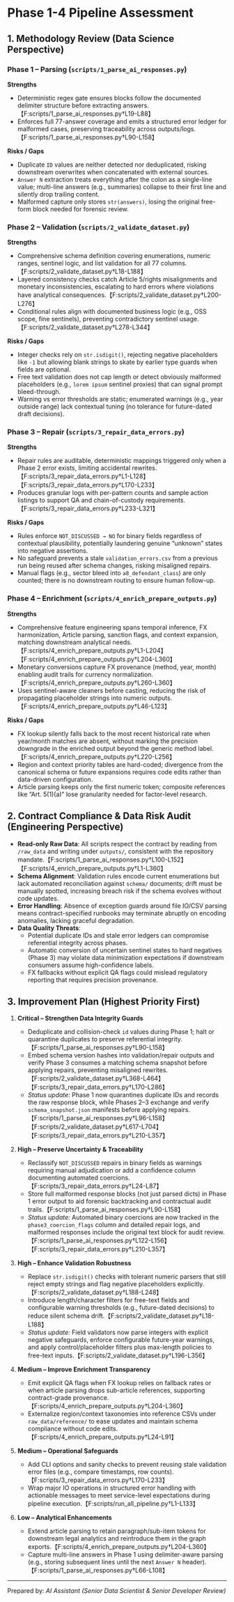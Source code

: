 # Phase 1-4 Pipeline Assessment

## 1. Methodology Review (Data Science Perspective)

### Phase 1 – Parsing (`scripts/1_parse_ai_responses.py`)
**Strengths**
- Deterministic regex gate ensures blocks follow the documented delimiter structure before extracting answers.【F:scripts/1_parse_ai_responses.py†L19-L88】
- Enforces full 77-answer coverage and emits a structured error ledger for malformed cases, preserving traceability across outputs/logs.【F:scripts/1_parse_ai_responses.py†L90-L158】

**Risks / Gaps**
- Duplicate `ID` values are neither detected nor deduplicated, risking downstream overwrites when concatenated with external sources.
- `Answer N` extraction treats everything after the colon as a single-line value; multi-line answers (e.g., summaries) collapse to their first line and silently drop trailing content.
- Malformed capture only stores `str(answers)`, losing the original free-form block needed for forensic review.

### Phase 2 – Validation (`scripts/2_validate_dataset.py`)
**Strengths**
- Comprehensive schema definition covering enumerations, numeric ranges, sentinel logic, and list validation for all 77 columns.【F:scripts/2_validate_dataset.py†L18-L188】
- Layered consistency checks catch Article 5/rights misalignments and monetary inconsistencies, escalating to hard errors where violations have analytical consequences.【F:scripts/2_validate_dataset.py†L200-L276】
- Conditional rules align with documented business logic (e.g., OSS scope, fine sentinels), preventing contradictory sentinel usage.【F:scripts/2_validate_dataset.py†L278-L344】

**Risks / Gaps**
- Integer checks rely on `str.isdigit()`, rejecting negative placeholders like `-1` but allowing blank strings to skate by earlier type guards when fields are optional.
- Free text validation does not cap length or detect obviously malformed placeholders (e.g., `lorem ipsum` sentinel proxies) that can signal prompt bleed-through.
- Warning vs error thresholds are static; enumerated warnings (e.g., year outside range) lack contextual tuning (no tolerance for future-dated draft decisions).

### Phase 3 – Repair (`scripts/3_repair_data_errors.py`)
**Strengths**
- Repair rules are auditable, deterministic mappings triggered only when a Phase 2 error exists, limiting accidental rewrites.【F:scripts/3_repair_data_errors.py†L1-L128】【F:scripts/3_repair_data_errors.py†L170-L233】
- Produces granular logs with per-pattern counts and sample action listings to support QA and chain-of-custody requirements.【F:scripts/3_repair_data_errors.py†L233-L321】

**Risks / Gaps**
- Rules enforce `NOT_DISCUSSED → NO` for binary fields regardless of contextual plausibility, potentially laundering genuine “unknown” states into negative assertions.
- No safeguard prevents a stale `validation_errors.csv` from a previous run being reused after schema changes, risking misaligned repairs.
- Manual flags (e.g., sector bleed into `a8_defendant_class`) are only counted; there is no downstream routing to ensure human follow-up.

### Phase 4 – Enrichment (`scripts/4_enrich_prepare_outputs.py`)
**Strengths**
- Comprehensive feature engineering spans temporal inference, FX harmonization, Article parsing, sanction flags, and context expansion, matching downstream analytical needs.【F:scripts/4_enrich_prepare_outputs.py†L1-L204】【F:scripts/4_enrich_prepare_outputs.py†L204-L360】
- Monetary conversions capture FX provenance (method, year, month) enabling audit trails for currency normalization.【F:scripts/4_enrich_prepare_outputs.py†L260-L360】
- Uses sentinel-aware cleaners before casting, reducing the risk of propagating placeholder strings into numeric outputs.【F:scripts/4_enrich_prepare_outputs.py†L46-L123】

**Risks / Gaps**
- FX lookup silently falls back to the most recent historical rate when year/month matches are absent, without marking the precision downgrade in the enriched output beyond the generic method label.【F:scripts/4_enrich_prepare_outputs.py†L220-L256】
- Region and context priority tables are hard-coded; divergence from the canonical schema or future expansions requires code edits rather than data-driven configuration.
- Article parsing keeps only the first numeric token; composite references like “Art. 5(1)(a)” lose granularity needed for factor-level research.

## 2. Contract Compliance & Data Risk Audit (Engineering Perspective)

- **Read-only Raw Data**: All scripts respect the contract by reading from `/raw_data` and writing under `outputs/`, consistent with the repository mandate.【F:scripts/1_parse_ai_responses.py†L100-L152】【F:scripts/4_enrich_prepare_outputs.py†L1-L360】
- **Schema Alignment**: Validation rules encode current enumerations but lack automated reconciliation against `schema/` documents; drift must be manually spotted, increasing breach risk if the schema evolves without code updates.
- **Error Handling**: Absence of exception guards around file IO/CSV parsing means contract-specified runbooks may terminate abruptly on encoding anomalies, lacking graceful degradation.
- **Data Quality Threats**:
  - Potential duplicate IDs and stale error ledgers can compromise referential integrity across phases.
  - Automatic conversion of uncertain sentinel states to hard negatives (Phase 3) may violate data minimization expectations if downstream consumers assume high-confidence labels.
  - FX fallbacks without explicit QA flags could mislead regulatory reporting that requires precision provenance.

## 3. Improvement Plan (Highest Priority First)

1. **Critical – Strengthen Data Integrity Guards**
   - Deduplicate and collision-check `id` values during Phase 1; halt or quarantine duplicates to preserve referential integrity.【F:scripts/1_parse_ai_responses.py†L90-L158】
   - Embed schema version hashes into validation/repair outputs and verify Phase 3 consumes a matching schema snapshot before applying repairs, preventing misaligned rewrites.【F:scripts/2_validate_dataset.py†L368-L464】【F:scripts/3_repair_data_errors.py†L170-L286】
   - _Status update:_ Phase 1 now quarantines duplicate IDs and records the raw response block, while Phases 2–3 exchange and verify `schema_snapshot.json` manifests before applying repairs.【F:scripts/1_parse_ai_responses.py†L96-L158】【F:scripts/2_validate_dataset.py†L617-L704】【F:scripts/3_repair_data_errors.py†L210-L357】

2. **High – Preserve Uncertainty & Traceability**
   - Reclassify `NOT_DISCUSSED` repairs in binary fields as warnings requiring manual adjudication or add a confidence column documenting automated coercions.【F:scripts/3_repair_data_errors.py†L24-L87】
   - Store full malformed response blocks (not just parsed dicts) in Phase 1 error output to aid forensic backtracking and contractual audit trails.【F:scripts/1_parse_ai_responses.py†L90-L158】
   - _Status update:_ Automated binary coercions are now tracked in the `phase3_coercion_flags` column and detailed repair logs, and malformed responses include the original text block for audit review.【F:scripts/1_parse_ai_responses.py†L122-L156】【F:scripts/3_repair_data_errors.py†L210-L357】

3. **High – Enhance Validation Robustness**
   - Replace `str.isdigit()` checks with tolerant numeric parsers that still reject empty strings and flag negative placeholders explicitly.【F:scripts/2_validate_dataset.py†L188-L248】
   - Introduce length/character filters for free-text fields and configurable warning thresholds (e.g., future-dated decisions) to reduce silent schema drift.【F:scripts/2_validate_dataset.py†L18-L188】
   - _Status update:_ Field validators now parse integers with explicit negative safeguards, enforce configurable future-year warnings, and apply control/placeholder filters plus max-length policies to free-text inputs.【F:scripts/2_validate_dataset.py†L196-L356】

4. **Medium – Improve Enrichment Transparency**
   - Emit explicit QA flags when FX lookup relies on fallback rates or when article parsing drops sub-article references, supporting contract-grade provenance.【F:scripts/4_enrich_prepare_outputs.py†L204-L360】
   - Externalize region/context taxonomies into reference CSVs under `raw_data/reference/` to ease updates and maintain schema compliance without code edits.【F:scripts/4_enrich_prepare_outputs.py†L24-L91】

5. **Medium – Operational Safeguards**
   - Add CLI options and sanity checks to prevent reusing stale validation error files (e.g., compare timestamps, row counts).【F:scripts/3_repair_data_errors.py†L170-L233】
   - Wrap major IO operations in structured error handling with actionable messages to meet service-level expectations during pipeline execution.【F:scripts/run_all_pipeline.py†L1-L133】

6. **Low – Analytical Enhancements**
   - Extend article parsing to retain paragraph/sub-item tokens for downstream legal analytics and reintroduce them in the graph exports.【F:scripts/4_enrich_prepare_outputs.py†L204-L360】
   - Capture multi-line answers in Phase 1 using delimiter-aware parsing (e.g., storing subsequent lines until the next `Answer N` header).【F:scripts/1_parse_ai_responses.py†L66-L108】

---
Prepared by: _AI Assistant (Senior Data Scientist & Senior Developer Review)_
